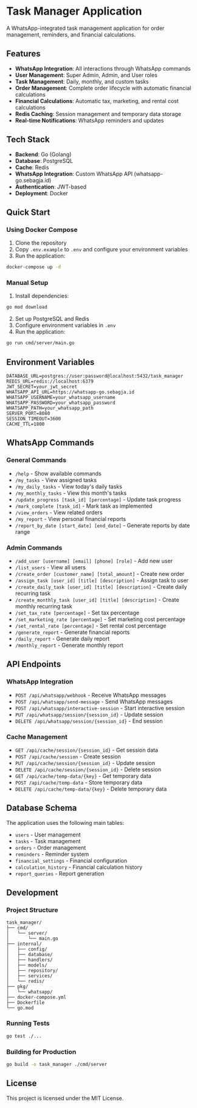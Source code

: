 # Task Manager Application

A WhatsApp-integrated task management application for order management, reminders, and financial calculations.

## Features

- **WhatsApp Integration**: All interactions through WhatsApp commands
- **User Management**: Super Admin, Admin, and User roles
- **Task Management**: Daily, monthly, and custom tasks
- **Order Management**: Complete order lifecycle with automatic financial calculations
- **Financial Calculations**: Automatic tax, marketing, and rental cost calculations
- **Redis Caching**: Session management and temporary data storage
- **Real-time Notifications**: WhatsApp reminders and updates

## Tech Stack

- **Backend**: Go (Golang)
- **Database**: PostgreSQL
- **Cache**: Redis
- **WhatsApp Integration**: Custom WhatsApp API (whatsapp-go.sebagja.id)
- **Authentication**: JWT-based
- **Deployment**: Docker

## Quick Start

### Using Docker Compose

1. Clone the repository
2. Copy `.env.example` to `.env` and configure your environment variables
3. Run the application:

```bash
docker-compose up -d
```

### Manual Setup

1. Install dependencies:
```bash
go mod download
```

2. Set up PostgreSQL and Redis
3. Configure environment variables in `.env`
4. Run the application:
```bash
go run cmd/server/main.go
```

## Environment Variables

```env
DATABASE_URL=postgres://user:password@localhost:5432/task_manager
REDIS_URL=redis://localhost:6379
JWT_SECRET=your_jwt_secret
WHATSAPP_API_URL=https://whatsapp-go.sebagja.id
WHATSAPP_USERNAME=your_whatsapp_username
WHATSAPP_PASSWORD=your_whatsapp_password
WHATSAPP_PATH=your_whatsapp_path
SERVER_PORT=8080
SESSION_TIMEOUT=3600
CACHE_TTL=1800
```

## WhatsApp Commands

### General Commands
- `/help` - Show available commands
- `/my_tasks` - View assigned tasks
- `/my_daily_tasks` - View today's daily tasks
- `/my_monthly_tasks` - View this month's tasks
- `/update_progress [task_id] [percentage]` - Update task progress
- `/mark_complete [task_id]` - Mark task as implemented
- `/view_orders` - View related orders
- `/my_report` - View personal financial reports
- `/report_by_date [start_date] [end_date]` - Generate reports by date range

### Admin Commands
- `/add_user [username] [email] [phone] [role]` - Add new user
- `/list_users` - View all users
- `/create_order [customer_name] [total_amount]` - Create new order
- `/assign_task [user_id] [title] [description]` - Assign task to user
- `/create_daily_task [user_id] [title] [description]` - Create daily recurring task
- `/create_monthly_task [user_id] [title] [description]` - Create monthly recurring task
- `/set_tax_rate [percentage]` - Set tax percentage
- `/set_marketing_rate [percentage]` - Set marketing cost percentage
- `/set_rental_rate [percentage]` - Set rental cost percentage
- `/generate_report` - Generate financial reports
- `/daily_report` - Generate daily report
- `/monthly_report` - Generate monthly report

## API Endpoints

### WhatsApp Integration
- `POST /api/whatsapp/webhook` - Receive WhatsApp messages
- `POST /api/whatsapp/send-message` - Send WhatsApp messages
- `POST /api/whatsapp/interactive-session` - Start interactive session
- `PUT /api/whatsapp/session/{session_id}` - Update session
- `DELETE /api/whatsapp/session/{session_id}` - End session

### Cache Management
- `GET /api/cache/session/{session_id}` - Get session data
- `POST /api/cache/session` - Create session
- `PUT /api/cache/session/{session_id}` - Update session
- `DELETE /api/cache/session/{session_id}` - Delete session
- `GET /api/cache/temp-data/{key}` - Get temporary data
- `POST /api/cache/temp-data` - Store temporary data
- `DELETE /api/cache/temp-data/{key}` - Delete temporary data

## Database Schema

The application uses the following main tables:
- `users` - User management
- `tasks` - Task management
- `orders` - Order management
- `reminders` - Reminder system
- `financial_settings` - Financial configuration
- `calculation_history` - Financial calculation history
- `report_queries` - Report generation

## Development

### Project Structure
```
task_manager/
├── cmd/
│   └── server/
│       └── main.go
├── internal/
│   ├── config/
│   ├── database/
│   ├── handlers/
│   ├── models/
│   ├── repository/
│   ├── services/
│   └── redis/
├── pkg/
│   └── whatsapp/
├── docker-compose.yml
├── Dockerfile
└── go.mod
```

### Running Tests
```bash
go test ./...
```

### Building for Production
```bash
go build -o task_manager ./cmd/server
```

## License

This project is licensed under the MIT License.
